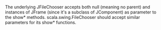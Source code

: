 The underlying JFileChooser accepts both null (meaning no parent) and instances of JFrame (since it's a subclass of JComponent) as parameter to the show* methods. scala.swing.FileChooser should accept similar parameters for its show* functions.



